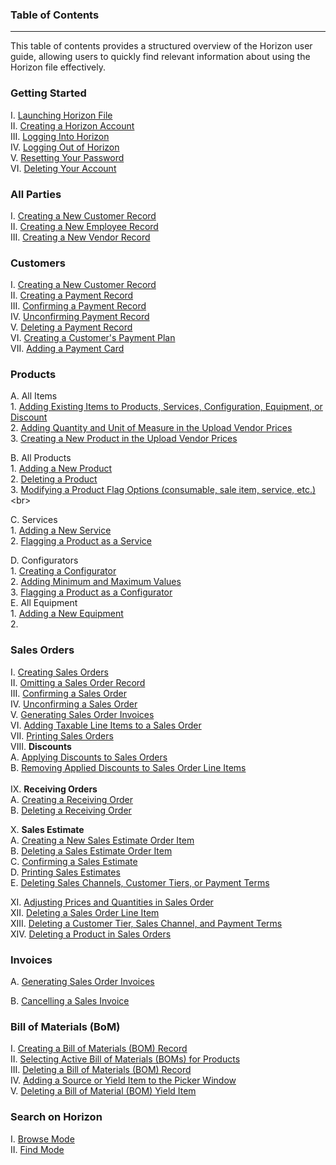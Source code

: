 
### Table of Contents
_____
This table of contents provides a structured overview of the Horizon user guide, allowing users to quickly find relevant information about using the Horizon file effectively.

### Getting Started

I. [Launching Horizon File](https://github.com/Fx-Professional-Services/HorizonDocs/blob/main/Horizon%20User%20Guide/I.%20Getting%20Started/Launching%20Horizon%20File.md) <br>
II. [Creating a Horizon Account](https://github.com/Fx-Professional-Services/HorizonDocs/blob/main/Horizon%20User%20Guide/I.%20Getting%20Started/Creating%20a%20Horizon%20Account.md)<br>
III. [Logging Into Horizon](https://github.com/Fx-Professional-Services/HorizonDocs/blob/main/Horizon%20User%20Guide/I.%20Getting%20Started/Logging%20Into%20Horizon.md)<br>
IV. [Logging Out of Horizon](https://github.com/Fx-Professional-Services/HorizonDocs/blob/main/Horizon%20User%20Guide/I.%20Getting%20Started/Logging%20Out%20of%20Horizon.md)<br>
V. [Resetting Your Password](https://github.com/Fx-Professional-Services/HorizonDocs/blob/main/Horizon%20User%20Guide/I.%20Getting%20Started/Resetting%20Your%20Password.md)<br>
VI. [Deleting Your Account](https://github.com/Fx-Professional-Services/HorizonDocs/blob/main/Horizon%20User%20Guide/I.%20Getting%20Started/Deleting%20Your%20Account.md)<br>
### All Parties

I. [Creating a New Customer Record](https://github.com/Fx-Professional-Services/HorizonDocs/blob/main/Horizon%20User%20Guide/II.%20All%20Parties/Creating%20a%20New%20Customer%20Record.md) <br>
II. [Creating a New Employee Record](https://github.com/Fx-Professional-Services/HorizonDocs/blob/main/Horizon%20User%20Guide/II.%20All%20Parties/Creating%20a%20New%20Employee%20Record.md) <br>
III. [Creating a New Vendor Record](https://github.com/Fx-Professional-Services/HorizonDocs/blob/main/Horizon%20User%20Guide/II.%20All%20Parties/Creating%20a%20New%20Vendor%20Record.md)<br>
### Customers 

I. [Creating a New Customer Record](https://github.com/Fx-Professional-Services/HorizonDocs/blob/main/Horizon%20User%20Guide/II.%20All%20Parties/Creating%20a%20New%20Customer%20Record.md) <br>
II. [Creating a Payment Record](https://github.com/Fx-Professional-Services/HorizonDocs/blob/main/Horizon%20User%20Guide/III.%20Customers/Creating%20a%20Payment%20Record.md)<br>
III. [Confirming a Payment Record](https://github.com/Fx-Professional-Services/HorizonDocs/blob/main/Horizon%20User%20Guide/III.%20Customers/Confirming%20a%20Payment%20Record.md)<br>
IV. [Unconfirming Payment Record](https://github.com/Fx-Professional-Services/HorizonDocs/blob/main/Horizon%20User%20Guide/III.%20Customers/Unconfirming%20Payment%20Record.md)<br>
V. [Deleting a Payment Record](https://github.com/Fx-Professional-Services/HorizonDocs/blob/main/Horizon%20User%20Guide/III.%20Customers/Deleting%20a%20Payment%20Record.md)<br>
VI. [Creating a Customer's Payment Plan](https://github.com/Fx-Professional-Services/HorizonDocs/blob/main/Horizon%20User%20Guide/III.%20Customers/Creating%20a%20Payment%20Plan.md) <br>
VII. [Adding a Payment Card](https://github.com/Fx-Professional-Services/HorizonDocs/blob/main/Horizon%20User%20Guide/III.%20Customers/Adding%20a%20Payment%20Card.md)

### Products

A. All Items <br>
    1. [Adding Existing Items to Products, Services, Configuration, Equipment, or Discount](https://github.com/Fx-Professional-Services/HorizonDocs/blob/main/Horizon%20User%20Guide/IV.%20Products/A.%20All%20Items/Adding%20Existing%20Items%20to%20Products%2C%20Services%2C%20Configuration%2C%20Equipment%2C%20or%20Discount.md) <br>
    2. [Adding Quantity and Unit of Measure in the Upload Vendor Prices](https://github.com/Fx-Professional-Services/HorizonDocs/blob/main/Horizon%20User%20Guide/IV.%20Products/A.%20All%20Items/Adding%20Quantity%20and%20Unit%20of%20Measure%20in%20the%20Upload%20Vendor%20Prices.md) <br>
    3. [Creating a New Product in the Upload Vendor Prices](https://github.com/Fx-Professional-Services/HorizonDocs/blob/main/Horizon%20User%20Guide/IV.%20Products/A.%20All%20Items/Creating%20a%20New%20Product%20in%20the%20Upload%20Vendor%20Prices.md) <br>
    
B. All Products <br>
    1. [Adding a New Product](https://github.com/Fx-Professional-Services/HorizonDocs/blob/main/Horizon%20User%20Guide/IV.%20Products/B.%20All%20Products/Adding%20a%20New%20Product.md) <br>
    2. [Deleting a Product](https://github.com/Fx-Professional-Services/HorizonDocs/blob/main/Horizon%20User%20Guide/IV.%20Products/B.%20All%20Products/Deleting%20a%20Product.md)<br>
    3. [Modifying a Product Flag Options (consumable, sale item, service, etc.)](https://github.com/Fx-Professional-Services/HorizonDocs/blob/main/Horizon%20User%20Guide/IV.%20Products/B.%20All%20Products/Modifying%20a%20Product%20Flag%20Options%20(consumable%2C%20sale%20item%2C%20service%2C%20etc.).md) <br>
    
    
C. Services <br>
	1. [Adding a New Service](https://github.com/Fx-Professional-Services/HorizonDocs/blob/main/Horizon%20User%20Guide/IV.%20Products/C.%20Services/Adding%20a%20New%20Service.md) <br>
	2. [Flagging a Product as a Service](Flagging%20a%20Product%20as%20a%20Service.md) <br>

D. Configurators <br> 
    1.  [Creating a Configurator](https://github.com/Fx-Professional-Services/HorizonDocs/blob/main/Horizon%20User%20Guide/IV.%20Products/D.%20Configurators/Creating%20a%20Configurator.md)<br>
    2. [Adding Minimum and Maximum Values](https://github.com/Fx-Professional-Services/HorizonDocs/blob/main/Horizon%20User%20Guide/IV.%20Products/D.%20Configurators/Adding%20Minimum%20and%20Maximum%20Values.md) <br>
    3. [Flagging a Product as a Configurator](Horizon%20User%20Guide/IV.%20Products/D.%20Configurators/Flagging%20a%20Product%20as%20a%20Configurator.md) <br>
E. All Equipment <br>
	1.  [Adding a New Equipment](https://github.com/Fx-Professional-Services/HorizonDocs/blob/main/Horizon%20User%20Guide/IV.%20Products/E.%20All%20Equipment/Adding%20a%20New%20Equipment.md) <br>
	2. 
### Sales Orders

I. [Creating Sales Orders](https://github.com/Fx-Professional-Services/HorizonDocs/blob/main/Horizon%20User%20Guide/V.%20Sales%20Orders/Creating%20a%20Sales%20Order.md)<br>
II. [Omitting a Sales Order Record](https://github.com/Fx-Professional-Services/HorizonDocs/blob/main/Horizon%20User%20Guide/V.%20Sales%20Orders/Omitting%20a%20Sales%20Order%20Record.md)<br>
III. [Confirming a Sales Order](https://github.com/Fx-Professional-Services/HorizonDocs/blob/main/Horizon%20User%20Guide/V.%20Sales%20Orders/Confirming%20a%20Sales%20Order.md)<br>
IV. [Unconfirming a Sales Order](https://github.com/Fx-Professional-Services/HorizonDocs/blob/main/Horizon%20User%20Guide/V.%20Sales%20Orders/Unconfirming%20a%20Sales%20Order.md)<br>
V. [Generating Sales Order Invoices](https://github.com/Fx-Professional-Services/HorizonDocs/blob/main/Horizon%20User%20Guide/V.%20Sales%20Orders/Generating%20Sales%20Order%20Invoices.md)<br>
VI. [Adding Taxable Line Items to a Sales Order](https://github.com/Fx-Professional-Services/HorizonDocs/blob/main/Horizon%20User%20Guide/V.%20Sales%20Orders/Adding%20Taxable%20Line%20Items%20to%20a%20Sales%20Order.md) <br>
VII. [Printing Sales Orders](https://github.com/Fx-Professional-Services/HorizonDocs/blob/main/Horizon%20User%20Guide/V.%20Sales%20Orders/Printing%20Sales%20Orders.md) <br> 
VIII. **Discounts** <br>
		A. [Applying Discounts to Sales Orders](https://github.com/Fx-Professional-Services/HorizonDocs/blob/main/Horizon%20User%20Guide/V.%20Sales%20Orders/Discounts/Applying%20Discounts%20to%20Sales%20Orders.md)<br>
		B. [Removing Applied Discounts to Sales Order Line Items](https://github.com/Fx-Professional-Services/HorizonDocs/blob/main/Horizon%20User%20Guide/V.%20Sales%20Orders/Discounts/Removing%20Applied%20Discounts%20to%20Sales%20Order%20Line%20Items.md)<br> <br>
IX.  **Receiving Orders** <br>
		A. [Creating a Receiving Order](https://github.com/Fx-Professional-Services/HorizonDocs/blob/main/Horizon%20User%20Guide/V.%20Sales%20Orders/Receiving%20Orders/Creating%20a%20Receiving%20Order.md)<br>
		B. [Deleting a Receiving Order](https://github.com/Fx-Professional-Services/HorizonDocs/blob/main/Horizon%20User%20Guide/V.%20Sales%20Orders/Receiving%20Orders/Deleting%20a%20Receiving%20Order.md)<br>

X. **Sales Estimate** <br>
		A. [Creating a New Sales Estimate Order Item](https://github.com/Fx-Professional-Services/HorizonDocs/blob/main/Horizon%20User%20Guide/V.%20Sales%20Orders/Sales%20Estimates/Creating%20a%20New%20Sales%20Estimate%20Order%20Item.md)<br>
		B. [Deleting a Sales Estimate Order Item](https://github.com/Fx-Professional-Services/HorizonDocs/blob/main/Horizon%20User%20Guide/V.%20Sales%20Orders/Sales%20Estimates/Deleting%20a%20Line%20Item%20in%20Sales%20Estimate.md)<br>
		C. [Confirming a Sales Estimate](https://github.com/Fx-Professional-Services/HorizonDocs/blob/main/Horizon%20User%20Guide/V.%20Sales%20Orders/Sales%20Estimates/Confirming%20a%20Sales%20Estimate.md)<br>
		D. [Printing Sales Estimates](https://github.com/Fx-Professional-Services/HorizonDocs/blob/main/Horizon%20User%20Guide/V.%20Sales%20Orders/Sales%20Estimates/Printing%20Sales%20Estimates.md) <br>
		E. [Deleting Sales Channels, Customer Tiers, or Payment Terms](https://github.com/Fx-Professional-Services/HorizonDocs/blob/main/Horizon%20User%20Guide/V.%20Sales%20Orders/Sales%20Estimates/Deleting%20Sales%20Channels%2C%20Customer%20Tiers%2C%20or%20Payment%20Terms.md) <br>
	
XI. [Adjusting Prices and Quantities in Sales Order](https://github.com/Fx-Professional-Services/HorizonDocs/blob/main/Horizon%20User%20Guide/V.%20Sales%20Orders/Adjusting%20Prices%20and%20Quantities%20in%20Sales%20Orders.md) <br>
XII. [Deleting a Sales Order Line Item](https://github.com/Fx-Professional-Services/HorizonDocs/blob/main/Horizon%20User%20Guide/V.%20Sales%20Orders/Deleting%20a%20Sales%20Order%20Line%20Item.md) <br>
XIII. [Deleting a Customer Tier,  Sales Channel, and Payment Terms](https://github.com/Fx-Professional-Services/HorizonDocs/blob/main/Horizon%20User%20Guide/V.%20Sales%20Orders/Deleting%20a%20Customer%20Tier%2C%20%20Sales%20Channel%2C%20and%20Payment%20Terms.md) <br>
XIV. [Deleting a Product in Sales Orders](https://github.com/Fx-Professional-Services/HorizonDocs/blob/main/Horizon%20User%20Guide/V.%20Sales%20Orders/Deleting%20a%20Product%20in%20Sales%20Orders.md)

### Invoices

A. [Generating Sales Order Invoices](https://github.com/Fx-Professional-Services/HorizonDocs/blob/main/Horizon%20User%20Guide/VI.%20Invoices/Generating%20Sales%20Order%20Invoices.md)

B. [Cancelling a Sales Invoice](https://github.com/Fx-Professional-Services/HorizonDocs/blob/main/Horizon%20User%20Guide/VI.%20Invoices/Cancelling%20a%20Sales%20Invoice.md)


### Bill of Materials (BoM)

I. [Creating a Bill of Materials (BOM) Record](https://github.com/Fx-Professional-Services/HorizonDocs/blob/main/Horizon%20User%20Guide/VII.%20Bill%20of%20Materials%20(BOM)/Creating%20a%20Bill%20of%20Materials%20(BOM)%20Record.md) <br>
II. [Selecting Active Bill of Materials (BOMs)  for Products](https://github.com/Fx-Professional-Services/HorizonDocs/blob/main/Horizon%20User%20Guide/VII.%20Bill%20of%20Materials%20(BOM)/Selecting%20Active%20Bill%20of%20Materials%20(BOM)%20%20for%20Products.md) <br>
III. [Deleting a Bill of Materials (BOM) Record](https://github.com/Fx-Professional-Services/HorizonDocs/blob/main/Horizon%20User%20Guide/VII.%20Bill%20of%20Materials%20(BOM)/Deleting%20a%20Bill%20of%20Materials%20(BOM)%20Record.md) <br>IV. [Adding a Source or Yield Item to the Picker Window](https://github.com/Fx-Professional-Services/HorizonDocs/blob/main/Horizon%20User%20Guide/VII.%20Bill%20of%20Materials%20(BOM)/Adding%20a%20Source%20or%20Yield%20Item%20to%20the%20Picker%20Window.md) <br>
V. [Deleting a Bill of Material (BOM) Yield Item](https://github.com/Fx-Professional-Services/HorizonDocs/blob/main/Horizon%20User%20Guide/VII.%20Bill%20of%20Materials%20(BOM)/Deleting%20a%20Bill%20of%20Materials%20(BoM)%20Yield%20Item.md)
###  Search on Horizon

I. [Browse Mode](https://github.com/Fx-Professional-Services/HorizonDocs/blob/main/Horizon%20User%20Guide/VIII.%20Searching%20on%20Horizon/Browse%20Mode.md)<br>
II. [Find Mode](https://github.com/Fx-Professional-Services/HorizonDocs/blob/main/Horizon%20User%20Guide/VIII.%20Searching%20on%20Horizon/Find%20Mode.md)